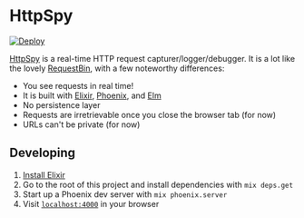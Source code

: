 # HttpSpy

[![Deploy](https://www.herokucdn.com/deploy/button.svg)](https://heroku.com/deploy)

[HttpSpy](http://httpspy.io) is a real-time HTTP request capturer/logger/debugger. It is a lot like the lovely [RequestBin](https://requestb.in), with a few noteworthy differences:

  * You see requests in real time!
  * It is built with [Elixir](http://elixir-lang.org/), [Phoenix](http://www.phoenixframework.org/), and [Elm](http://elm-lang.org/)
  * No persistence layer
  * Requests are irretrievable once you close the browser tab (for now)
  * URLs can't be private (for now)

## Developing

  1. [Install Elixir](http://elixir-lang.org/install.html)
  2. Go to the root of this project and install dependencies with `mix deps.get`
  3. Start up a Phoenix dev server with `mix phoenix.server`
  4. Visit [`localhost:4000`](http://localhost:4000) in your browser
